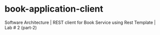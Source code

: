 # book-application-client
Software Architecture | REST client for Book Service using Rest Template | Lab # 2 (part-2)

